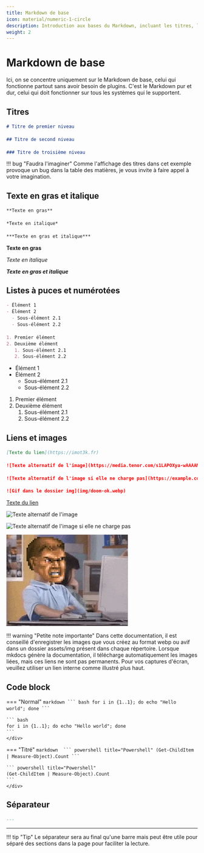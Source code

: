 ```yaml
---
title: Markdown de base
icon: material/numeric-1-circle
description: Introduction aux bases du Markdown, incluant les titres, le texte en gras et italique, ainsi que les listes à puces et numérotées, sans nécessiter de plugins.
weight: 2
---
```


# Markdown de base
Ici, on se concentre uniquement sur le Markdown de base, celui qui fonctionne partout sans avoir besoin de plugins. C'est le Markdown pur et dur, celui qui doit fonctionner sur tous les systèmes qui le supportent.

## Titres 
```markdown
# Titre de premier niveau

## Titre de second niveau

### Titre de troisième niveau
```
<div class="result" markdown>

!!! bug "Faudra l'imaginer"
    Comme l'affichage des titres dans cet exemple provoque un bug dans la table des matières, je vous invite à faire appel à votre imagination.
</div>

## Texte en gras et italique
```markdown
**Texte en gras**

*Texte en italique*

***Texte en gras et italique***
```
<div class="result" markdown>

**Texte en gras**

*Texte en italique*

***Texte en gras et italique***
</div>


## Listes à puces et numérotées
```markdown
- Élément 1
- Élément 2
  - Sous-élément 2.1
  - Sous-élément 2.2

1. Premier élément
2. Deuxième élément
   1. Sous-élément 2.1
   2. Sous-élément 2.2
```
<div class="result" markdown>

- Élément 1
- Élément 2
    - Sous-élément 2.1
    - Sous-élément 2.2

1. Premier élément
2. Deuxième élément
    1. Sous-élément 2.1
    2. Sous-élément 2.2
</div>

## Liens et images
```markdown
[Texte du lien](https://imot3k.fr)

![Texte alternatif de l'image](https://media.tenor.com/s1LAPOXya-wAAAAM/internet-bravo.gif)

![Texte alternatif de l'image si elle ne charge pas](https://example.com/example.png)

![Gif dans le dossier img](img/doom-ok.webp)
```
<div class="result" markdown>

[Texte du lien](https://imot3k.fr)

![Texte alternatif de l'image](https://media.tenor.com/s1LAPOXya-wAAAAM/internet-bravo.gif)

![Texte alternatif de l'image si elle ne charge pas](https://example.com/example.png)

![Gif dans le dossier img](../img/doom-ok.webp)

!!! warning "Petite note importante"
    Dans cette documentation, il est conseillé d'enregistrer les images que vous créez au format webp ou avif dans un dossier assets/img présent dans chaque répertoire. Lorsque mkdocs génère la documentation, il télécharge automatiquement les images liées, mais ces liens ne sont pas permanents. Pour vos captures d'écran, veuillez utiliser un lien interne comme illustré plus haut.

</div>

## Code block
=== "Normal"
    ````markdown
    ``` bash
    for i in {1..1}; do echo "Hello world"; done
    ```
    ````
    <div class="result" markdown>

    ``` bash
    for i in {1..1}; do echo "Hello world"; done
    ```
    </div>

=== "Titré"
    ````markdown 
    ``` powershell title="Powershell"
    (Get-ChildItem | Measure-Object).Count
    ```
    ````
    <div class="result" markdown>

    ``` powershell title="Powershell"
    (Get-ChildItem | Measure-Object).Count
    ```
    </div>

## Séparateur
```markdown
---
```
<div class="result" markdown>

---

!!! tip "Tip"
    Le séparateur sera au final qu'une barre mais peut être utile pour séparé des sections dans la page pour faciliter la lecture.
</div>